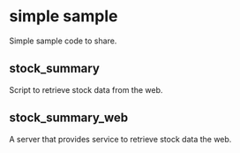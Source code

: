 # simple sample
 Simple sample code to share.

## stock_summary
 Script to retrieve stock data from the web.
 
## stock_summary_web
 A server that provides service to retrieve stock data the web.
